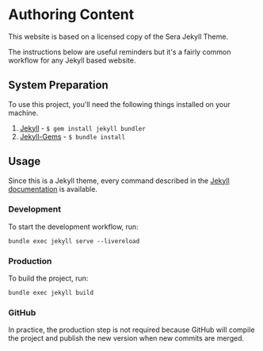 # Authoring Content

This website is based on a licensed copy of the Sera Jekyll Theme.

The instructions below are useful reminders but it's a fairly common workflow for any Jekyll based website.

## System Preparation

To use this project, you'll need the following things installed on your machine.

1. [Jekyll](http://jekyllrb.com/docs/) - `$ gem install jekyll bundler`
2. [Jekyll-Gems](http://jekyllrb.com/docs/) - `$ bundle install`


## Usage

Since this is a Jekyll theme, every command described in the [Jekyll documentation](https://jekyllrb.com/docs/) is available.

### Development

To start the development workflow, run:

```
bundle exec jekyll serve --livereload
```

### Production

To build the project, run:

```
bundle exec jekyll build
```

### GitHub

In practice, the production step is not required because GitHub will compile the project and publish the new version when new commits are merged.
